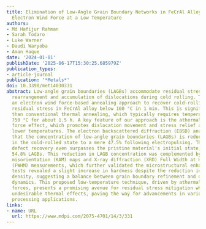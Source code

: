 ```yaml
---
title: Elimination of Low-Angle Grain Boundary Networks in FeCrAl Alloys with the
  Electron Wind Force at a Low Temperature
authors:
- Md Hafijur Rahman
- Sarah Todaro
- Luke Warner
- Daudi Waryoba
- Aman Haque
date: '2024-01-01'
publishDate: '2025-06-17T15:30:25.685979Z'
publication_types:
- article-journal
publication: '*Metals*'
doi: 10.3390/met14030331
abstract: Low-angle grain boundaries (LAGBs) accommodate residual stress through the
  rearrangement and accumulation of dislocations during cold rolling. This study presents
  an electron wind force-based annealing approach to recover cold-rolling induced
  residual stress in FeCrAl alloy below 100 °C in 1 min. This is significantly lower
  than conventional thermal annealing, which typically requires temperatures around
  750 °C for about 1.5 h. A key feature of our approach is the athermal electron wind
  force effect, which promotes dislocation movement and stress relief at significantly
  lower temperatures. The electron backscattered diffraction (EBSD) analysis reveals
  that the concentration of low-angle grain boundaries (LAGBs) is reduced from 82.4%
  in the cold-rolled state to a mere 47.5% following electropulsing. This level of
  defect recovery even surpasses the pristine material's initial state, which exhibited
  54.8% LAGBs. This reduction in LAGB concentration was complemented by kernel average
  misorientation (KAM) maps and X-ray diffraction (XRD) Full Width at Half Maximum
  (FWHM) measurements, which further validated the microstructural enhancements. Nanoindentation
  tests revealed a slight increase in hardness despite the reduction in dislocation
  density, suggesting a balance between grain boundary refinement and dislocation
  dynamics. This proposed low-temperature technique, driven by athermal electron wind
  forces, presents a promising avenue for residual stress mitigation while minimizing
  undesirable thermal effects, paving the way for advancements in various material
  processing applications.
links:
- name: URL
  url: https://www.mdpi.com/2075-4701/14/3/331
---
```

